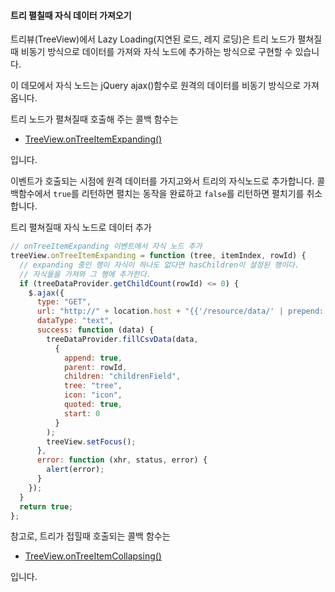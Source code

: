 #### 트리 펼칠때 자식 데이터 가져오기

트리뷰(TreeView)에서 Lazy Loading(지연된 로드, 레지 로딩)은 트리 노드가 펼쳐질때 비동기 방식으로 데이터를 가져와 자식 노드에 추가하는 방식으로 구현할 수 있습니다.

이 데모에서 자식 노드는 jQuery ajax()함수로 원격의 데이터를 비동기 방식으로 가져옵니다.

트리 노드가 펼쳐질때 호출해 주는 콜백 함수는

- [TreeView.onTreeItemExpanding()](http://help.realgrid.com/api/TreeView/onTreeItemExpanding/)

입니다.

이벤트가 호출되는 시점에 원격 데이터를 가지고와서 트리의 자식노드로 추가합니다. 콜백함수에서 `true`를
리턴하면 펼치는 동작을 완료하고 `false`를 리턴하면 펼치기를 취소합니다.

<a class="btn primary small round lowercase" id="setExpandingEvent">트리 펼쳐질때 자식 노드로 데이터 추가</a>

```js
// onTreeItemExpanding 이벤트에서 자식 노드 추가
treeView.onTreeItemExpanding = function (tree, itemIndex, rowId) {
  // expanding 중인 행이 자식이 하나도 없다면 hasChildren이 설정된 행이다.
  // 자식들을 가져와 그 행에 추가한다.
  if (treeDataProvider.getChildCount(rowId) <= 0) {
    $.ajax({
      type: "GET",
      url: "http://" + location.host + "{{'/resource/data/' | prepend: site.baseurl}}treedata5.txt?__time__=" + new Date().getTime(),
      dataType: "text",
      success: function (data) {
        treeDataProvider.fillCsvData(data,
          {
            append: true,
            parent: rowId,
            children: "childrenField",
            tree: "tree",
            icon: "icon",
            quoted: true,
            start: 0
          }
        );
        treeView.setFocus();
      },
      error: function (xhr, status, error) {
        alert(error);
      }
    });
  }
  return true;
};
```

참고로, 트리가 접힐때 호출되는 콜백 함수는

- [TreeView.onTreeItemCollapsing()](http://help.realgrid.com/api/TreeView/onTreeItemCollapsing/)

입니다.

<script>
  $('#setExpandingEvent').click(function() {
    // onTreeItemExpanding 이벤트에서 자식 노드 추가
    treeView.onTreeItemExpanding = function (tree, itemIndex, rowId) {
      // expanding 중인 행이 자식이 하나도 없다면 hasChildren이 설정된 행이다.
      // 자식들을 가져와 그 행에 추가한다.
      if (treeDataProvider.getChildCount(rowId) <= 0) {
        $.ajax({
          type: "GET",
          url: "http://" + location.host + "{{'/resource/data/' | prepend: site.baseurl}}treedata5.1.txt?__time__=" + new Date().getTime(),
          dataType: "text",
          success: function (data) {
            treeDataProvider.fillCsvData(data,
              {
                append: true,
                parent: rowId,
                children: "childrenField",
                tree: "tree",
                icon: "icon",
                quoted: true,
                start: 0
              }
            );
            treeView.setFocus();
          },
          error: function (xhr, status, error) {
            alert(error);
          }
        });
      }
      return true;
    };
  });
</script>
